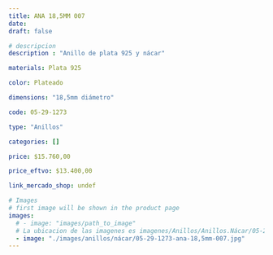 ```yaml
---
title: ANA 18,5MM 007
date: 
draft: false

# descripcion
description : "Anillo de plata 925 y nácar"

materials: Plata 925

color: Plateado

dimensions: "18,5mm diámetro"

code: 05-29-1273

type: "Anillos"

categories: []

price: $15.760,00

price_eftvo: $13.400,00

link_mercado_shop: undef

# Images
# first image will be shown in the product page
images:
  # - image: "images/path_to_image"
  # La ubicacion de las imagenes es imagenes/Anillos/Anillos.Nácar/05-29-1273-ana-18,5mm-007
  - image: "./images/anillos/nácar/05-29-1273-ana-18,5mm-007.jpg"
---
```

